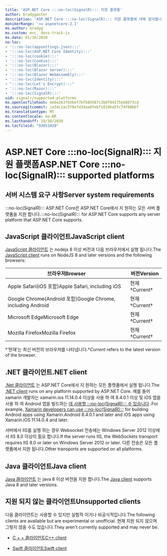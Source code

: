 ```yaml
---
title: 'ASP.NET Core :::no-loc(SignalR)::: 지원 플랫폼'
author: bradygaster
description: 'ASP.NET Core :::no-loc(SignalR)::: 지원 플랫폼에 대해 알아봅니다.'
monikerRange: '>= aspnetcore-2.1'
ms.author: bradyg
ms.custom: mvc, devx-track-js
ms.date: 01/16/2020
no-loc:
- ':::no-loc(appsettings.json):::'
- ':::no-loc(ASP.NET Core Identity):::'
- ':::no-loc(cookie):::'
- ':::no-loc(Cookie):::'
- ':::no-loc(Blazor):::'
- ':::no-loc(Blazor Server):::'
- ':::no-loc(Blazor WebAssembly):::'
- ':::no-loc(Identity):::'
- ":::no-loc(Let's Encrypt):::"
- ':::no-loc(Razor):::'
- ':::no-loc(SignalR):::'
uid: signalr/supported-platforms
ms.openlocfilehash: ee6e263fb5bef7bfb84587c3b0f04175eb8073cd
ms.sourcegitcommit: ca34c1ac578e7d3daa0febf1810ba5fc74f60bbf
ms.translationtype: MT
ms.contentlocale: ko-KR
ms.lasthandoff: 10/30/2020
ms.locfileid: "93051020"
---
```

# <a name="aspnet-core-no-locsignalr-supported-platforms"></a><span data-ttu-id="1ceb3-103">ASP.NET Core :::no-loc(SignalR)::: 지원 플랫폼</span><span class="sxs-lookup"><span data-stu-id="1ceb3-103">ASP.NET Core :::no-loc(SignalR)::: supported platforms</span></span>

## <a name="server-system-requirements"></a><span data-ttu-id="1ceb3-104">서버 시스템 요구 사항</span><span class="sxs-lookup"><span data-stu-id="1ceb3-104">Server system requirements</span></span>

<span data-ttu-id="1ceb3-105">:::no-loc(SignalR)::: ASP.NET Core은 ASP.NET Core에서 지 원하는 모든 서버 플랫폼을 지원 합니다.</span><span class="sxs-lookup"><span data-stu-id="1ceb3-105">:::no-loc(SignalR)::: for ASP.NET Core supports any server platform that ASP.NET Core supports.</span></span>

## <a name="javascript-client"></a><span data-ttu-id="1ceb3-106">JavaScript 클라이언트</span><span class="sxs-lookup"><span data-stu-id="1ceb3-106">JavaScript client</span></span>

<span data-ttu-id="1ceb3-107">[JavaScript 클라이언트](xref:signalr/javascript-client) 는 nodejs 8 이상 버전과 다음 브라우저에서 실행 됩니다.</span><span class="sxs-lookup"><span data-stu-id="1ceb3-107">The [JavaScript client](xref:signalr/javascript-client) runs on NodeJS 8 and later versions and the following browsers:</span></span>

| <span data-ttu-id="1ceb3-108">브라우저</span><span class="sxs-lookup"><span data-stu-id="1ceb3-108">Browser</span></span>                          | <span data-ttu-id="1ceb3-109">버전</span><span class="sxs-lookup"><span data-stu-id="1ceb3-109">Version</span></span>         |
| -------------------------------- | --------------- |
| <span data-ttu-id="1ceb3-110">Apple Safari(iOS 포함)</span><span class="sxs-lookup"><span data-stu-id="1ceb3-110">Apple Safari, including iOS</span></span>      | <span data-ttu-id="1ceb3-111">현재&dagger;</span><span class="sxs-lookup"><span data-stu-id="1ceb3-111">Current&dagger;</span></span> |
| <span data-ttu-id="1ceb3-112">Google Chrome(Android 포함)</span><span class="sxs-lookup"><span data-stu-id="1ceb3-112">Google Chrome, including Android</span></span> | <span data-ttu-id="1ceb3-113">현재&dagger;</span><span class="sxs-lookup"><span data-stu-id="1ceb3-113">Current&dagger;</span></span> |
| <span data-ttu-id="1ceb3-114">Microsoft Edge</span><span class="sxs-lookup"><span data-stu-id="1ceb3-114">Microsoft Edge</span></span>                   | <span data-ttu-id="1ceb3-115">현재&dagger;</span><span class="sxs-lookup"><span data-stu-id="1ceb3-115">Current&dagger;</span></span> |
| <span data-ttu-id="1ceb3-116">Mozilla Firefox</span><span class="sxs-lookup"><span data-stu-id="1ceb3-116">Mozilla Firefox</span></span>                  | <span data-ttu-id="1ceb3-117">현재&dagger;</span><span class="sxs-lookup"><span data-stu-id="1ceb3-117">Current&dagger;</span></span> |

<span data-ttu-id="1ceb3-118">&dagger;‘현재’는 최신 버전의 브라우저를 나타냅니다.</span><span class="sxs-lookup"><span data-stu-id="1ceb3-118">&dagger;*Current* refers to the latest version of the browser.</span></span>

## <a name="net-client"></a><span data-ttu-id="1ceb3-119">.NET 클라이언트</span><span class="sxs-lookup"><span data-stu-id="1ceb3-119">.NET client</span></span>

<span data-ttu-id="1ceb3-120">[.Net 클라이언트](xref:signalr/dotnet-client) 는 ASP.NET Core에서 지 원하는 모든 플랫폼에서 실행 됩니다.</span><span class="sxs-lookup"><span data-stu-id="1ceb3-120">The [.NET client](xref:signalr/dotnet-client) runs on any platform supported by ASP.NET Core.</span></span> <span data-ttu-id="1ceb3-121">예를 들어 xamarin 개발자는 xamarin.ios 11.14.0.4 이상을 사용 하 여 8.4.0.1 이상 및 iOS 앱을 사용 하 여 Android 앱을 빌드하는 [데 사용할 :::no-loc(SignalR)::: 수 있습니다](https://github.com/aspnet/Announcements/issues/305) .</span><span class="sxs-lookup"><span data-stu-id="1ceb3-121">For example, [Xamarin developers can use :::no-loc(SignalR):::](https://github.com/aspnet/Announcements/issues/305) for building Android apps using Xamarin.Android 8.4.0.1 and later and iOS apps using Xamarin.iOS 11.14.0.4 and later.</span></span>

<span data-ttu-id="1ceb3-122">서버에서 IIS를 실행 하는 경우 Websocket 전송에는 Windows Server 2012 이상에서 IIS 8.0 이상이 필요 합니다.</span><span class="sxs-lookup"><span data-stu-id="1ceb3-122">If the server runs IIS, the WebSockets transport requires IIS 8.0 or later on Windows Server 2012 or later.</span></span> <span data-ttu-id="1ceb3-123">다른 전송은 모든 플랫폼에서 지원 됩니다.</span><span class="sxs-lookup"><span data-stu-id="1ceb3-123">Other transports are supported on all platforms.</span></span>

## <a name="java-client"></a><span data-ttu-id="1ceb3-124">Java 클라이언트</span><span class="sxs-lookup"><span data-stu-id="1ceb3-124">Java client</span></span>

<span data-ttu-id="1ceb3-125">[Java 클라이언트](xref:signalr/java-client) 는 java 8 이상 버전을 지원 합니다.</span><span class="sxs-lookup"><span data-stu-id="1ceb3-125">The [Java client](xref:signalr/java-client) supports Java 8 and later versions.</span></span>

## <a name="unsupported-clients"></a><span data-ttu-id="1ceb3-126">지원 되지 않는 클라이언트</span><span class="sxs-lookup"><span data-stu-id="1ceb3-126">Unsupported clients</span></span>

<span data-ttu-id="1ceb3-127">다음 클라이언트는 사용할 수 있지만 실험적 이거나 비공식적입니다.</span><span class="sxs-lookup"><span data-stu-id="1ceb3-127">The following clients are available but are experimental or unofficial.</span></span> <span data-ttu-id="1ceb3-128">현재 지원 되지 않으며 그렇지 않을 수도 있습니다.</span><span class="sxs-lookup"><span data-stu-id="1ceb3-128">They aren't currently supported and may never be.</span></span>

* <span data-ttu-id="1ceb3-129">[C + + 클라이언트](https://github.com/aspnet/:::no-loc(SignalR):::-Client-Cpp)</span><span class="sxs-lookup"><span data-stu-id="1ceb3-129">[C++ client](https://github.com/aspnet/:::no-loc(SignalR):::-Client-Cpp)</span></span>

* <span data-ttu-id="1ceb3-130">[Swift 클라이언트](https://github.com/moozzyk/:::no-loc(SignalR):::-Client-Swift)</span><span class="sxs-lookup"><span data-stu-id="1ceb3-130">[Swift client](https://github.com/moozzyk/:::no-loc(SignalR):::-Client-Swift)</span></span>
